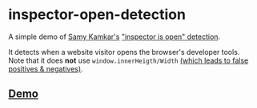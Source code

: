 # inspector-open-detection

A simple demo of [Samy Kamkar's](https://samy.pl) ["inspector is open" detection](http://stackoverflow.com/questions/42193700/detect-when-inspect-element-is-open). 

It detects when a website visitor opens the browser's developer tools.  
Note that it does **not** use `window.innerHeigth/Width` [(which leads to false positives & negatives)](https://github.com/samyk/devtools-detect).

## [Demo](https://robinlinus.github.io/inspector-open-detection/)
